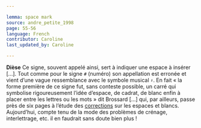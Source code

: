```yaml
---

lemma: space mark
source: andre_petite_1998
page: 55-56
language: French
contributor: Caroline
last_updated_by: Caroline

---
```


**Dièse** Ce signe, souvent appelé ainsi, sert à indiquer une espace à insérer [...]. Tout comme pour le signe `#` (numéro) son appellation est erronée et vient d’une vague ressemblance avec le symbole musical `♯`. En fait « la forme première de ce signe fut, sans conteste possible, un carré qui symbolise rigoureusement l’idée d’espace, de cadrat, de blanc enfin à placer entre les lettres ou les mots » dit Brossard [...] qui, par ailleurs, passe près de six pages à l’étude des [corrections](correction.html) sur les espaces et blancs. Aujourd’hui, compte tenu de la mode des problèmes de crénage, interlettrage, etc. il en faudrait sans doute bien plus !
